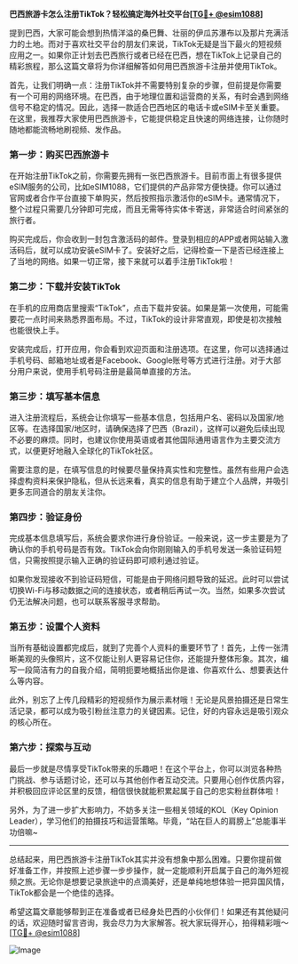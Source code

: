 **巴西旅游卡怎么注册TikTok？轻松搞定海外社交平台[[TG💪+ @esim1088](https://t.me/s/esim1088)]**

提到巴西，大家可能会想到热情洋溢的桑巴舞、壮丽的伊瓜苏瀑布以及那片充满活力的土地。而对于喜欢社交平台的朋友们来说，TikTok无疑是当下最火的短视频应用之一。如果你正计划去巴西旅行或者已经在巴西，想在TikTok上记录自己的精彩旅程，那么这篇文章将为你详细解答如何用巴西旅游卡注册并使用TikTok。

首先，让我们明确一点：注册TikTok并不需要特别复杂的步骤，但前提是你需要有一个可用的网络环境。在巴西，由于地理位置和运营商的关系，有时会遇到网络信号不稳定的情况。因此，选择一款适合巴西地区的电话卡或eSIM卡至关重要。在这里，我推荐大家使用巴西旅游卡，它能提供稳定且快速的网络连接，让你随时随地都能流畅地刷视频、发作品。

### **第一步：购买巴西旅游卡**

在开始注册TikTok之前，你需要先拥有一张巴西旅游卡。目前市面上有很多提供eSIM服务的公司，比如eSIM1088，它们提供的产品非常方便快捷。你可以通过官网或者合作平台直接下单购买，然后按照指示激活你的eSIM卡。通常情况下，整个过程只需要几分钟即可完成，而且无需等待实体卡寄送，非常适合时间紧张的旅行者。

购买完成后，你会收到一封包含激活码的邮件。登录到相应的APP或者网站输入激活码后，就可以成功安装eSIM卡了。安装好之后，记得检查一下是否已经连接上了当地的网络。如果一切正常，接下来就可以着手注册TikTok啦！

### **第二步：下载并安装TikTok**

在手机的应用商店里搜索“TikTok”，点击下载并安装。如果是第一次使用，可能需要花一点时间来熟悉界面布局。不过，TikTok的设计非常直观，即使是初次接触也能很快上手。

安装完成后，打开应用，你会看到欢迎页面和注册选项。在这里，你可以选择通过手机号码、邮箱地址或者是Facebook、Google账号等方式进行注册。对于大部分用户来说，使用手机号码注册是最简单直接的方法。

### **第三步：填写基本信息**

进入注册流程后，系统会让你填写一些基本信息，包括用户名、密码以及国家/地区等。在选择国家/地区时，请确保选择了巴西（Brazil），这样可以避免后续出现不必要的麻烦。同时，也建议你使用英语或者其他国际通用语言作为主要交流方式，以便更好地融入全球化的TikTok社区。

需要注意的是，在填写信息的时候要尽量保持真实性和完整性。虽然有些用户会选择虚构资料来保护隐私，但从长远来看，真实的信息有助于建立个人品牌，并吸引更多志同道合的朋友关注你。

### **第四步：验证身份**

完成基本信息填写后，系统会要求你进行身份验证。一般来说，这一步主要是为了确认你的手机号码是否有效。TikTok会向你刚刚输入的手机号发送一条验证码短信，只需按照提示输入正确的验证码即可顺利通过验证。

如果你发现接收不到验证码短信，可能是由于网络问题导致的延迟。此时可以尝试切换Wi-Fi与移动数据之间的连接状态，或者稍后再试一次。当然，如果多次尝试仍无法解决问题，也可以联系客服寻求帮助。

### **第五步：设置个人资料**

当所有基础设置都完成后，就到了完善个人资料的重要环节了！首先，上传一张清晰美观的头像照片，这不仅能让别人更容易记住你，还能提升整体形象。其次，编写一段简洁有力的自我介绍，简明扼要地概括出你是谁、你喜欢什么、想要表达什么等内容。

此外，别忘了上传几段精彩的短视频作为展示素材哦！无论是风景拍摄还是日常生活记录，都可以成为吸引粉丝注意力的关键因素。记住，好的内容永远是吸引观众的核心所在。

### **第六步：探索与互动**

最后一步就是尽情享受TikTok带来的乐趣吧！在这个平台上，你可以浏览各种热门挑战、参与话题讨论，还可以与其他创作者互动交流。只要用心创作优质内容，并积极回应评论区里的反馈，相信很快就能积累起属于自己的忠实粉丝群体啦！

另外，为了进一步扩大影响力，不妨多关注一些相关领域的KOL（Key Opinion Leader），学习他们的拍摄技巧和运营策略。毕竟，“站在巨人的肩膀上”总能事半功倍嘛~

---

总结起来，用巴西旅游卡注册TikTok其实并没有想象中那么困难。只要你提前做好准备工作，并按照上述步骤一步步操作，就一定能顺利开启属于自己的海外短视频之旅。无论你是想要记录旅途中的点滴美好，还是单纯地想体验一把异国风情，TikTok都会是一个绝佳的选择。

希望这篇文章能够帮到正在准备或者已经身处巴西的小伙伴们！如果还有其他疑问的话，欢迎随时留言咨询，我会尽力为大家解答。祝大家玩得开心，拍得精彩哦～ [[TG💪+ @esim1088](https://t.me/s/esim1088)]

![Image](https://i.postimg.cc/4NQfJmqS/Snipaste-2025-05-13-00-14-12.png)